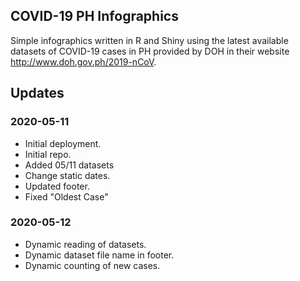 ## COVID-19 PH Infographics
Simple infographics written in R and Shiny using the latest available datasets of COVID-19 cases in PH provided by DOH in their website http://www.doh.gov.ph/2019-nCoV.

## Updates

### 2020-05-11
- Initial deployment.
- Initial repo.
- Added 05/11 datasets
- Change static dates.
- Updated footer.
- Fixed "Oldest Case"

### 2020-05-12
- Dynamic reading of datasets.
- Dynamic dataset file name in footer.
- Dynamic counting of new cases.
